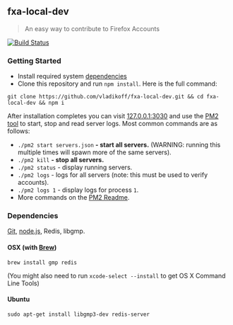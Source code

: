 ## fxa-local-dev
> An easy way to contribute to Firefox Accounts

[![Build Status](https://travis-ci.org/vladikoff/fxa-local-dev.svg?branch=master)](https://travis-ci.org/vladikoff/fxa-local-dev)

### Getting Started

- Install required system [dependencies](#dependencies)
- Clone this repository and run `npm install`. Here is the full command:
```
git clone https://github.com/vladikoff/fxa-local-dev.git && cd fxa-local-dev && npm i
``` 

After installation completes you can visit [127.0.0.1:3030](http://127.0.0.1:3030/) and use the [PM2 tool](https://github.com/Unitech/PM2#main-features) to start, stop and read server logs.  Most common commands are as follows:

- `./pm2 start servers.json` **- start all servers.** (WARNING: running this multiple times will spawn more of the same servers).
- `./pm2 kill` **- stop all servers.**
- `./pm2 status` - display running servers. 
- `./pm2 logs` - logs for all servers (note: this must be used to verify accounts).
- `./pm2 logs 1` - display logs for process `1`.
- More commands on the [PM2 Readme](https://github.com/Unitech/PM2#main-features).

### Dependencies

[Git](http://git-scm.com/book/en/v2/Getting-Started-Installing-Git), [node.js](http://nodejs.org/), Redis, libgmp.

#### OSX (with [Brew](http://brew.sh/))

```
brew install gmp redis
```

(You might also need to run `xcode-select --install` to get OS X Command Line Tools)

#### Ubuntu

```
sudo apt-get install libgmp3-dev redis-server
```
